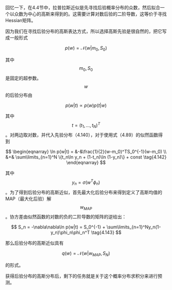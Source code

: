 回忆一下，在4.4节中，拉普拉斯近似是先寻找后验概率分布的众数，然后拟合一个以众数为中心的高斯来得到的。这需要计算对数后验的二阶导数，这等价于寻找Hessian矩阵。    

因为我们在寻找后验分布的高斯表达方式，所以选择高斯先验是很自然的，把它写成一般形式

$$
p(w) = \mathcal{N}(w|m_0,S_0) \tag{4.140}
$$

其中$$ m_0, S_0 $$是固定的超参数。$$ w $$的后验分布由

$$
p(w|t) \propto p(w)p(t|w) \tag{4.141}
$$

其中$$ t = (t_1,...,t_N)^T $$。对两边取对数，并代入先验分布（4.140），对于使用式（4.89）的似然函数得到

$$
\begin{eqnarray}
\ln p(w|t) = &-&\frac{1}{2}(w-m_0)^TS_0^{-1}(w-m_0) \\
&+& \sum\limits_{n=1}^N \{t_n\ln y_n + (1-t_n)\ln (1-y_n)\} + const \tag{4.142}
\end{eqnarray}
$$

其中$$ y_n = \sigma(w^T\phi_n) $$。为了得到后验分布的高斯近似，首先最大化后验分布来得到定义了高斯均值的MAP（最大化后验）解$$ w_{MAP} $$。协方差由似然函数的对数的负的二阶导数的矩阵的逆给出：

$$
S_n = -\nabla\nabla\ln p(w|t) = S_0^{-1} + \sum\limits_{n=1}^Ny_n(1-y_n)\phi_n\phi_n^T \tag{4.143}
$$

那么后验分布的高斯近似具有

$$
q(w) = \mathcal{N}(w|w_{MAP},S_N) \tag{4.144}
$$

的形式。    

获得后验分布的高斯分布后，剩下的任务就是关于这个概率分布求积分来进行预测。    


